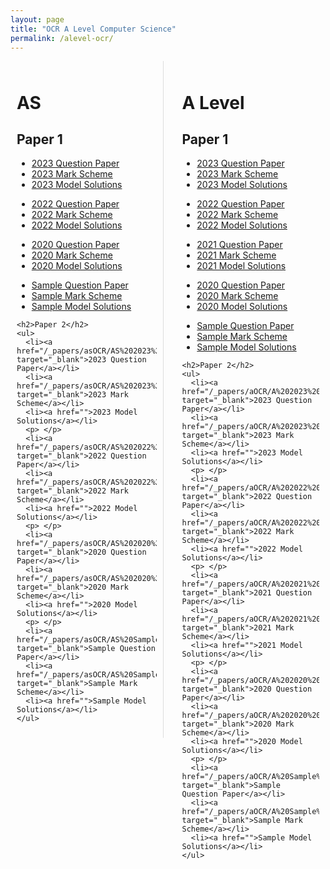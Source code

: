 ```yaml
---
layout: page
title: "OCR A Level Computer Science"
permalink: /alevel-ocr/
---
```


<div class="two-columns">
  <div class="column">
    <h1>AS</h1>
    <h2>Paper 1</h2>
    <ul>
      <li><a href="/_papers/asOCR/AS%202023%20Paper%201%20QP.pdf" target="_blank">2023 Question Paper</a></li>
      <li><a href="/_papers/asOCR/AS%202023%20Paper%201%20MS.pdf" target="_blank">2023 Mark Scheme</a></li>
      <li><a href="">2023 Model Solutions</a></li>
      <p> </p>
      <li><a href="/_papers/asOCR/AS%202022%20Paper%201%20QP.pdf" target="_blank">2022 Question Paper</a></li>
      <li><a href="/_papers/asOCR/AS%202022%20Paper%201%20MS.pdf" target="_blank">2022 Mark Scheme</a></li>
      <li><a href="">2022 Model Solutions</a></li>
      <p> </p>
      <li><a href="/_papers/asOCR/AS%202020%20Paper%201%20QP.pdf" target="_blank">2020 Question Paper</a></li>
      <li><a href="/_papers/asOCR/AS%202020%20Paper%201%20MS.pdf" target="_blank">2020 Mark Scheme</a></li>
      <li><a href="">2020 Model Solutions</a></li>
      <p> </p>
      <li><a href="/_papers/asOCR/AS%20Sample%20Paper%201%20QP.pdf" target="_blank">Sample Question Paper</a></li>
      <li><a href="/_papers/asOCR/AS%20Sample%20Paper%201%20MS.pdf" target="_blank">Sample Mark Scheme</a></li>
      <li><a href="">Sample Model Solutions</a></li>
    </ul>
    
    <h2>Paper 2</h2>
    <ul>
      <li><a href="/_papers/asOCR/AS%202023%20Paper%202%20QP.pdf" target="_blank">2023 Question Paper</a></li>
      <li><a href="/_papers/asOCR/AS%202023%20Paper%202%20MS.pdf" target="_blank">2023 Mark Scheme</a></li>
      <li><a href="">2023 Model Solutions</a></li>
      <p> </p>
      <li><a href="/_papers/asOCR/AS%202022%20Paper%202%20QP.pdf" target="_blank">2022 Question Paper</a></li>
      <li><a href="/_papers/asOCR/AS%202022%20Paper%202%20MS.pdf" target="_blank">2022 Mark Scheme</a></li>
      <li><a href="">2022 Model Solutions</a></li>
      <p> </p>
      <li><a href="/_papers/asOCR/AS%202020%20Paper%202%20QP.pdf" target="_blank">2020 Question Paper</a></li>
      <li><a href="/_papers/asOCR/AS%202020%20Paper%202%20MS.pdf" target="_blank">2020 Mark Scheme</a></li>
      <li><a href="">2020 Model Solutions</a></li>
      <p> </p>
      <li><a href="/_papers/asOCR/AS%20Sample%20Paper%202%20QP.pdf" target="_blank">Sample Question Paper</a></li>
      <li><a href="/_papers/asOCR/AS%20Sample%20Paper%202%20MS.pdf" target="_blank">Sample Mark Scheme</a></li>
      <li><a href="">Sample Model Solutions</a></li>
    </ul>
  </div>

  
  <div class="column">
    <h1>A Level</h1>
    <h2>Paper 1</h2>
    <ul>
      <li><a href="/_papers/aOCR/A%202023%20Paper%201%20QP.pdf" target="_blank">2023 Question Paper</a></li>
      <li><a href="/_papers/aOCR/A%202023%20Paper%201%20MS.pdf" target="_blank">2023 Mark Scheme</a></li>
      <li><a href="">2023 Model Solutions</a></li>
      <p> </p>
      <li><a href="/_papers/aOCR/A%202022%20Paper%201%20QP.pdf" target="_blank">2022 Question Paper</a></li>
      <li><a href="/_papers/aOCR/A%202022%20Paper%201%20MS.pdf" target="_blank">2022 Mark Scheme</a></li>
      <li><a href="">2022 Model Solutions</a></li>
      <p> </p>
      <li><a href="/_papers/aOCR/A%202021%20Paper%201%20QP.pdf" target="_blank">2021 Question Paper</a></li>
      <li><a href="/_papers/aOCR/A%202021%20Paper%201%20MS.pdf" target="_blank">2021 Mark Scheme</a></li>
      <li><a href="">2021 Model Solutions</a></li>
      <p> </p>
      <li><a href="/_papers/aOCR/A%202020%20Paper%201%20QP.pdf" target="_blank">2020 Question Paper</a></li>
      <li><a href="/_papers/aOCR/A%202020%20Paper%201%20MS.pdf" target="_blank">2020 Mark Scheme</a></li>
      <li><a href="">2020 Model Solutions</a></li>
      <p> </p>
      <li><a href="/_papers/aOCR/A%20Sample%20Paper%201%20QP.pdf" target="_blank">Sample Question Paper</a></li>
      <li><a href="/_papers/aOCR/A%20Sample%20Paper%201%20MS.pdf" target="_blank">Sample Mark Scheme</a></li>
      <li><a href="">Sample Model Solutions</a></li>
    </ul>
    
    <h2>Paper 2</h2>
    <ul>
      <li><a href="/_papers/aOCR/A%202023%20Paper%202%20QP.pdf" target="_blank">2023 Question Paper</a></li>
      <li><a href="/_papers/aOCR/A%202023%20Paper%202%20MS.pdf" target="_blank">2023 Mark Scheme</a></li>
      <li><a href="">2023 Model Solutions</a></li>
      <p> </p>
      <li><a href="/_papers/aOCR/A%202022%20Paper%202%20QP.pdf" target="_blank">2022 Question Paper</a></li>
      <li><a href="/_papers/aOCR/A%202022%20Paper%202%20MS.pdf" target="_blank">2022 Mark Scheme</a></li>
      <li><a href="">2022 Model Solutions</a></li>
      <p> </p>
      <li><a href="/_papers/aOCR/A%202021%20Paper%202%20QP.pdf" target="_blank">2021 Question Paper</a></li>
      <li><a href="/_papers/aOCR/A%202021%20Paper%202%20MS.pdf" target="_blank">2021 Mark Scheme</a></li>
      <li><a href="">2021 Model Solutions</a></li>
      <p> </p>
      <li><a href="/_papers/aOCR/A%202020%20Paper%202%20QP.pdf" target="_blank">2020 Question Paper</a></li>
      <li><a href="/_papers/aOCR/A%202020%20Paper%202%20MS.pdf" target="_blank">2020 Mark Scheme</a></li>
      <li><a href="">2020 Model Solutions</a></li>
      <p> </p>
      <li><a href="/_papers/aOCR/A%20Sample%20Paper%202%20QP.pdf" target="_blank">Sample Question Paper</a></li>
      <li><a href="/_papers/aOCR/A%20Sample%20Paper%202%20MS.pdf" target="_blank">Sample Mark Scheme</a></li>
      <li><a href="">Sample Model Solutions</a></li>
    </ul>
  </div>
</div>

<style>
  /* CSS for two-column layout */
.two-columns {
  display: flex;
  justify-content: space-between;
  gap: 20px;
  border-left: none; /* Removes any border outlines */
  border-right: none; /* Removes any border outlines */
  align-items: start;
  padding: 0;
  margin: 0;
}

.column {
  flex: 1;
  padding: 10px;
  /* Add a border between columns (for the right side of the first column) */
}

.column:not(:last-child) {
  border-right: 1px solid #ddd; /* Add a line between the columns */
}

@media (max-width: 768px) {
  .two-columns {
    flex-direction: column;
  }
  .column {
    border-right: none; /* Remove line between columns on small screens */
  }
}

}

</style>
